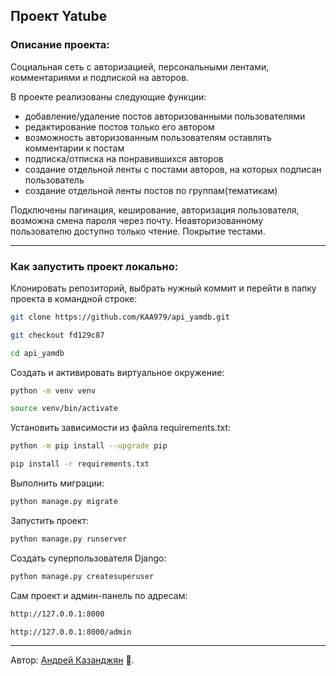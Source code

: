 ##  Проект Yatube

### Описание проекта:

Cоциальная сеть с авторизацией, персональными лентами, комментариями и подпиской на авторов.

В проекте реализованы следующие функции:

- добавление/удаление постов авторизованными пользователями
- редактирование постов только его автором
- возможность авторизованным пользователям оставлять комментарии к постам
- подписка/отписка на понравившихся авторов
- создание отдельной ленты с постами авторов, на которых подписан пользователь
- создание отдельной ленты постов по группам(тематикам)

Подключены пагинация, кеширование, авторизация пользователя, возможна смена пароля через почту. Неавторизованному пользователю доступно только чтение. Покрытие тестами.

---

### Как запустить проект локально:

Клонировать репозиторий, выбрать нужный коммит и перейти в папку проекта в командной строке:

```bash
git clone https://github.com/KAA979/api_yamdb.git

git checkout fd129c87

cd api_yamdb
```
Cоздать и активировать виртуальное окружение:

```bash
python -m venv venv

source venv/bin/activate
```
Установить зависимости из файла requirements.txt:

```bash
python -m pip install --upgrade pip

pip install -r requirements.txt
```
Выполнить миграции:

```bash
python manage.py migrate
```
Запустить проект:

```bash
python manage.py runserver
```
Создать суперпользователя Django:
```bash
python manage.py createsuperuser
```
Сам проект и админ-панель по адресам:
```bash
http://127.0.0.1:8000

http://127.0.0.1:8000/admin
```
---

Автор: [Андрей Казанджян](https://github.com/KAA979) &#128013;.
